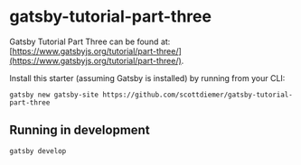 # gatsby-tutorial-part-three
Gatsby Tutorial Part Three can be found at: [https://www.gatsbyjs.org/tutorial/part-three/](https://www.gatsbyjs.org/tutorial/part-three/).

Install this starter (assuming Gatsby is installed) by running from your CLI:
```
gatsby new gatsby-site https://github.com/scottdiemer/gatsby-tutorial-part-three
```

## Running in development
`gatsby develop`
